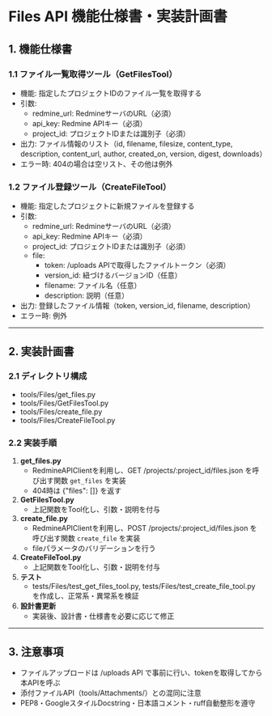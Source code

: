# Files API 機能仕様書・実装計画書

## 1. 機能仕様書

### 1.1 ファイル一覧取得ツール（GetFilesTool）

- 機能: 指定したプロジェクトIDのファイル一覧を取得する
- 引数:
  - redmine_url: RedmineサーバのURL（必須）
  - api_key: Redmine APIキー（必須）
  - project_id: プロジェクトIDまたは識別子（必須）
- 出力: ファイル情報のリスト（id, filename, filesize, content_type, description, content_url, author, created_on, version, digest, downloads）
- エラー時: 404の場合は空リスト、その他は例外

### 1.2 ファイル登録ツール（CreateFileTool）

- 機能: 指定したプロジェクトに新規ファイルを登録する
- 引数:
  - redmine_url: RedmineサーバのURL（必須）
  - api_key: Redmine APIキー（必須）
  - project_id: プロジェクトIDまたは識別子（必須）
  - file:
    - token: /uploads APIで取得したファイルトークン（必須）
    - version_id: 紐づけるバージョンID（任意）
    - filename: ファイル名（任意）
    - description: 説明（任意）
- 出力: 登録したファイル情報（token, version_id, filename, description）
- エラー時: 例外

---

## 2. 実装計画書

### 2.1 ディレクトリ構成

- tools/Files/get_files.py
- tools/Files/GetFilesTool.py
- tools/Files/create_file.py
- tools/Files/CreateFileTool.py

### 2.2 実装手順

1. **get_files.py**  
   - RedmineAPIClientを利用し、GET /projects/:project_id/files.json を呼び出す関数 `get_files` を実装
   - 404時は {"files": []} を返す
2. **GetFilesTool.py**  
   - 上記関数をTool化し、引数・説明を付与
3. **create_file.py**  
   - RedmineAPIClientを利用し、POST /projects/:project_id/files.json を呼び出す関数 `create_file` を実装
   - fileパラメータのバリデーションを行う
4. **CreateFileTool.py**  
   - 上記関数をTool化し、引数・説明を付与
5. **テスト**  
   - tests/Files/test_get_files_tool.py, tests/Files/test_create_file_tool.py を作成し、正常系・異常系を検証
6. **設計書更新**  
   - 実装後、設計書・仕様書を必要に応じて修正

---

## 3. 注意事項

- ファイルアップロードは /uploads API で事前に行い、tokenを取得してから本APIを呼ぶ
- 添付ファイルAPI（tools/Attachments/）との混同に注意
- PEP8・GoogleスタイルDocstring・日本語コメント・ruff自動整形を遵守
